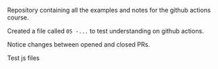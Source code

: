 Repository containing all the examples and notes for the github actions course. 

Created a file called `05 -...` to test understanding on github actions.

Notice changes between opened and closed PRs.

Test js files
